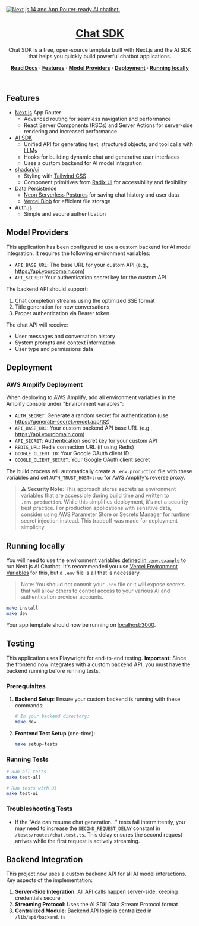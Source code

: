 <a href="https://chat.vercel.ai/">
  <img alt="Next.js 14 and App Router-ready AI chatbot." src="app/(chat)/opengraph-image.png">
  <h1 align="center">Chat SDK</h1>
</a>

<p align="center">
    Chat SDK is a free, open-source template built with Next.js and the AI SDK that helps you quickly build powerful chatbot applications.
</p>

<p align="center">
  <a href="https://chat-sdk.dev"><strong>Read Docs</strong></a> ·
  <a href="#features"><strong>Features</strong></a> ·
  <a href="#model-providers"><strong>Model Providers</strong></a> ·
  <a href="#deployment"><strong>Deployment</strong></a> ·
  <a href="#running-locally"><strong>Running locally</strong></a>
</p>
<br/>

## Features

- [Next.js](https://nextjs.org) App Router
  - Advanced routing for seamless navigation and performance
  - React Server Components (RSCs) and Server Actions for server-side rendering and increased performance
- [AI SDK](https://sdk.vercel.ai/docs)
  - Unified API for generating text, structured objects, and tool calls with LLMs
  - Hooks for building dynamic chat and generative user interfaces
  - Uses a custom backend for AI model integration
- [shadcn/ui](https://ui.shadcn.com)
  - Styling with [Tailwind CSS](https://tailwindcss.com)
  - Component primitives from [Radix UI](https://radix-ui.com) for accessibility and flexibility
- Data Persistence
  - [Neon Serverless Postgres](https://vercel.com/marketplace/neon) for saving chat history and user data
  - [Vercel Blob](https://vercel.com/storage/blob) for efficient file storage
- [Auth.js](https://authjs.dev)
  - Simple and secure authentication

## Model Providers

This application has been configured to use a custom backend for AI model integration. It requires the following environment variables:

- `API_BASE_URL`: The base URL for your custom API (e.g., https://api.yourdomain.com)
- `API_SECRET`: Your authentication secret key for the custom API

The backend API should support:

1. Chat completion streams using the optimized SSE format
2. Title generation for new conversations
3. Proper authentication via Bearer token

The chat API will receive:
- User messages and conversation history
- System prompts and context information
- User type and permissions data

## Deployment

### AWS Amplify Deployment

When deploying to AWS Amplify, add all environment variables in the Amplify console under "Environment variables":

- `AUTH_SECRET`: Generate a random secret for authentication (use https://generate-secret.vercel.app/32)
- `API_BASE_URL`: Your custom backend API base URL (e.g., https://api.yourdomain.com)
- `API_SECRET`: Authentication secret key for your custom API
- `REDIS_URL`: Redis connection URL (if using Redis)
- `GOOGLE_CLIENT_ID`: Your Google OAuth client ID
- `GOOGLE_CLIENT_SECRET`: Your Google OAuth client secret

The build process will automatically create a `.env.production` file with these variables and set `AUTH_TRUST_HOST=true` for AWS Amplify's reverse proxy.

> **⚠️ Security Note**: This approach stores secrets as environment variables that are accessible during build time and written to `.env.production`. While this simplifies deployment, it's not a security best practice. For production applications with sensitive data, consider using AWS Parameter Store or Secrets Manager for runtime secret injection instead. This tradeoff was made for deployment simplicity.

## Running locally

You will need to use the environment variables [defined in `.env.example`](.env.example) to run Next.js AI Chatbot. It's recommended you use [Vercel Environment Variables](https://vercel.com/docs/projects/environment-variables) for this, but a `.env` file is all that is necessary.

> Note: You should not commit your `.env` file or it will expose secrets that will allow others to control access to your various AI and authentication provider accounts.

```bash
make install
make dev
```

Your app template should now be running on [localhost:3000](http://localhost:3000).

## Testing

This application uses Playwright for end-to-end testing. **Important:** Since the frontend now integrates with a custom backend API, you must have the backend running before running tests.

### Prerequisites

1. **Backend Setup**: Ensure your custom backend is running with these commands:
   ```bash
   # In your backend directory:
   make dev
   ```

2. **Frontend Test Setup** (one-time):
   ```bash
   make setup-tests
   ```

### Running Tests

```bash
# Run all tests
make test-all

# Run tests with UI
make test-ui
```

### Troubleshooting Tests

- If the "Ada can resume chat generation..." tests fail intermittently, you may need to increase the `SECOND_REQUEST_DELAY` constant in `/tests/routes/chat.test.ts`. This delay ensures the second request arrives while the first request is actively streaming.

## Backend Integration

This project now uses a custom backend API for all AI model interactions. Key aspects of the implementation:

1. **Server-Side Integration**: All API calls happen server-side, keeping credentials secure
2. **Streaming Protocol**: Uses the AI SDK Data Stream Protocol format
3. **Centralized Module**: Backend API logic is centralized in `/lib/api/backend.ts`

